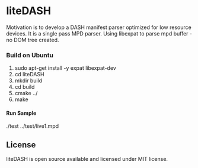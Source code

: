 # liteDASH

Motivation is to develop a DASH manifest parser optimized for low resource devices.
It is a single pass MPD parser. Using libexpat to parse mpd buffer - no DOM tree created.

### Build on Ubuntu
1. sudo apt-get install -y expat libexpat-dev
3. cd liteDASH
4. mkdir build
5. cd build
6. cmake ../
7. make

#### Run Sample
./test ../test/live1.mpd

## License

liteDASH is open source available and licensed under MIT license.

